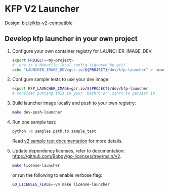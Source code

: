 # KFP V2 Launcher

Design: [bit.ly/kfp-v2-compatible](https://bit.ly/kfp-v2-compatible)

## Develop kfp launcher in your own project

1. Configure your own container registry for LAUNCHER_IMAGE_DEV:

    ```bash
    export PROJECT=<my-project>
    # .env is a Makefile local config (ignored by git)
    echo "LAUNCHER_IMAGE_DEV=gcr.io/${PROJECT}/dev/kfp-launcher" > .env
    ```

1. Configure sample tests to use your dev image:

    ```bash
    export KFP_LAUNCHER_IMAGE=gcr.io/${PROJECT}/dev/kfp-launcher
    # consider putting this in your .bashrc or .zshrc to persist it.
    ```

1. Build launcher image locally and push to your own registry:

    ```bash
    make dev-push-launcher
    ```

1. Run one sample test:

    ```bash
    python -m samples.path.to.sample_test
    ```

    Read [v2 sample test documentation](./test/README.md) for more details.

1. Update dependency licenses, refer to documentation: <https://github.com/Bobgy/go-licenses/tree/main/v2>.

    ```bash
    make license-launcher
    ```

    or run the following to enable verbose flag:

    ```bash
    GO_LICENSES_FLAGS=-v4 make license-launcher
    ```
